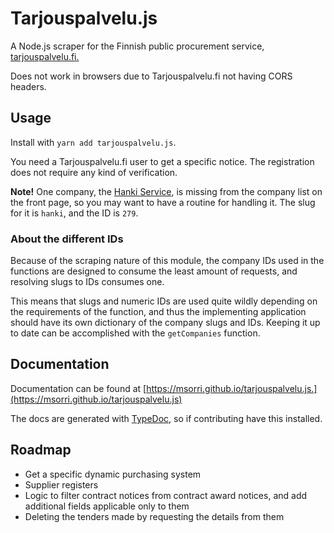 # Tarjouspalvelu.js

A Node.js scraper for the Finnish public procurement service, [tarjouspalvelu.fi.](https://tarjouspalvelu.fi/) 

Does not work in browsers due to Tarjouspalvelu.fi not having CORS headers.


## Usage

Install with `yarn add tarjouspalvelu.js`.

You need a Tarjouspalvelu.fi user to get a specific notice. The registration does not require any kind of verification.

**Note!** One company, the [Hanki Service](https://www.hanki-palvelu.fi/en/), is missing from the company list on the front page, so you may want to have a routine for handling it. The slug for it is `hanki`, and the ID is `279`.

### About the different IDs

Because of the scraping nature of this module, the company IDs used in the functions are designed to consume the least amount of requests, and resolving slugs to IDs consumes one. 

This means that slugs and numeric IDs are used quite wildly depending on the requirements of the function, and thus the implementing application should have its own dictionary of the company slugs and IDs. Keeping it up to date can be accomplished with the `getCompanies` function.


## Documentation

Documentation can be found at [https://msorri.github.io/tarjouspalvelu.js.](https://msorri.github.io/tarjouspalvelu.js)

The docs are generated with [TypeDoc](https://typedoc.org/), so if contributing have this installed.


## Roadmap

- Get a specific dynamic purchasing system
- Supplier registers
- Logic to filter contract notices from contract award notices, and add additional fields applicable only to them
- Deleting the tenders made by requesting the details from them
